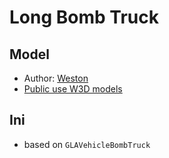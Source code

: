 Long Bomb Truck
===============

Model
----------------
* Author: [Weston](http://www.sleipnirstuff.com/forum/memberlist.php?mode=viewprofile&u=1698)
* [Public use W3D models](http://www.sleipnirstuff.com/forum/viewtopic.php?f=14&p=268016#268016)

Ini
---
* based on `GLAVehicleBombTruck`

